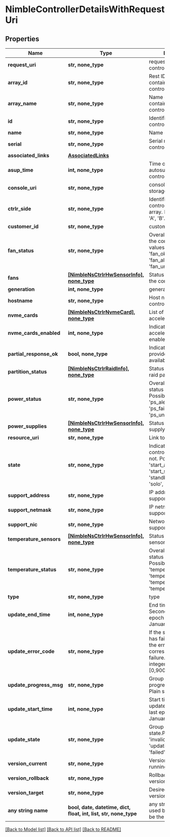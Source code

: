 # NimbleControllerDetailsWithRequestUri


## Properties
Name | Type | Description | Notes
------------ | ------------- | ------------- | -------------
**request_uri** | **str, none_type** | requestUri for detailed controller object | [optional] 
**array_id** | **str, none_type** | Rest ID of the array containing this controller. | [optional] 
**array_name** | **str, none_type** | Name of the array containing this controller. | [optional] 
**id** | **str, none_type** | Identifier of the controller. | [optional] 
**name** | **str, none_type** | Name of the controller. | [optional] 
**serial** | **str, none_type** | Serial number for this controller. | [optional] 
**associated_links** | [**AssociatedLinks**](AssociatedLinks.md) |  | [optional] 
**asup_time** | **int, none_type** | Time of the last autosupport by the controller. | [optional] 
**console_uri** | **str, none_type** | consoleUri for detailed storage object | [optional] 
**ctrlr_side** | **str, none_type** | Identifies which controller this is on its array. Possible values: &#39;A&#39;, &#39;B&#39;. | [optional] 
**customer_id** | **str, none_type** | customerId | [optional] 
**fan_status** | **str, none_type** | Overall fan status for the controller. Possible values: &#39;fan_failed&#39;, &#39;fan_okay&#39;, &#39;fan_alerted&#39;, &#39;fan_unknown&#39;. | [optional] 
**fans** | [**[NimbleNsCtrlrHwSensorInfo], none_type**](NimbleNsCtrlrHwSensorInfo.md) | Status for each fan in the controller. | [optional] 
**generation** | **int, none_type** | generation | [optional] 
**hostname** | **str, none_type** | Host name for the controller. | [optional] 
**nvme_cards** | [**[NimbleNsCtrlrNvmeCard], none_type**](NimbleNsCtrlrNvmeCard.md) | List of NVMe accelerator cards. | [optional] 
**nvme_cards_enabled** | **int, none_type** | Indicates if the NVMe accelerator card is enabled. | [optional] 
**partial_response_ok** | **bool, none_type** | Indicate that it is ok to provide partially available response. | [optional] 
**partition_status** | [**[NimbleNsCtrlrRaidInfo], none_type**](NimbleNsCtrlrRaidInfo.md) | Status of the system&#39;s raid partitions. | [optional] 
**power_status** | **str, none_type** | Overall power supply status for the controller. Possible values: &#39;ps_alerted&#39;, &#39;ps_okay&#39;, &#39;ps_failed&#39;, &#39;ps_unknown&#39;. | [optional] 
**power_supplies** | [**[NimbleNsCtrlrHwSensorInfo], none_type**](NimbleNsCtrlrHwSensorInfo.md) | Status for each power supply in the controller. | [optional] 
**resource_uri** | **str, none_type** | Link to the object URI | [optional] 
**state** | **str, none_type** | Indicates whether this controller is active or not. Possible values: &#39;start_active&#39;, &#39;start_standby&#39;, &#39;stale&#39;, &#39;standby&#39;, &#39;active&#39;, &#39;solo&#39;, &#39;none&#39;. | [optional] 
**support_address** | **str, none_type** | IP address used for support. | [optional] 
**support_netmask** | **str, none_type** | IP netmask used for support. | [optional] 
**support_nic** | **str, none_type** | Network card used for support. | [optional] 
**temperature_sensors** | [**[NimbleNsCtrlrHwSensorInfo], none_type**](NimbleNsCtrlrHwSensorInfo.md) | Status for temperature sensor in the controller. | [optional] 
**temperature_status** | **str, none_type** | Overall temperature status for the controller. Possible values: &#39;temperature_unknown&#39;, &#39;temperature_alerted&#39;, &#39;temperature_okay&#39;, &#39;temperature_fail&#39;. | [optional] 
**type** | **str, none_type** | type | [optional] 
**update_end_time** | **int, none_type** | End time of last update. Seconds since last epoch i.e. 00:00 January 1, 1970. | [optional] 
**update_error_code** | **str, none_type** | If the software update has failed, this indicates the error code corresponding to the failure. Non-negative integer in range [0,9000]. | [optional] 
**update_progress_msg** | **str, none_type** | Group update detailed progress message. Plain string. | [optional] 
**update_start_time** | **int, none_type** | Start time of last update. Seconds since last epoch i.e. 00:00 January 1, 1970. | [optional] 
**update_state** | **str, none_type** | Group update state.Possible values: &#39;invalid&#39;, &#39;normal&#39;, &#39;updating&#39;, &#39;timed_out&#39;, &#39;failed&#39;, &#39;paused&#39;. | [optional] 
**version_current** | **str, none_type** | Version of software running on the group. | [optional] 
**version_rollback** | **str, none_type** | Rollback software version for the group. | [optional] 
**version_target** | **str, none_type** | Desired software version for the group. | [optional] 
**any string name** | **bool, date, datetime, dict, float, int, list, str, none_type** | any string name can be used but the value must be the correct type | [optional]

[[Back to Model list]](../README.md#documentation-for-models) [[Back to API list]](../README.md#documentation-for-api-endpoints) [[Back to README]](../README.md)


